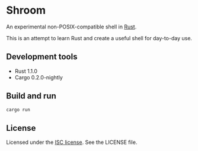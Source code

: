 # Shroom

An experimental non-POSIX-compatible shell in [Rust](http://www.rust-lang.org/).

This is an attempt to learn Rust and create a useful shell for day-to-day use.

## Development tools

* Rust 1.1.0
* Cargo 0.2.0-nightly

## Build and run

``` sh
cargo run
```

## License

Licensed under the [ISC license](https://en.wikipedia.org/wiki/ISC_license). See
the LICENSE file.

